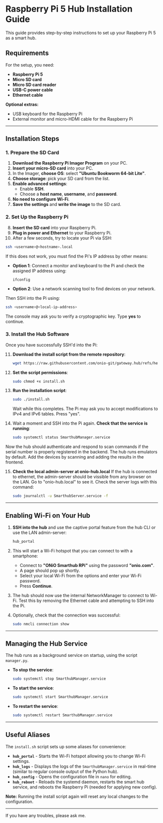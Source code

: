 # Raspberry Pi 5 Hub Installation Guide

This guide provides step-by-step instructions to set up your Raspberry Pi 5 as a smart hub.

## Requirements

For the setup, you need:

- **Raspberry Pi 5**
- **Micro SD card**
- **Micro SD card reader**
- **USB-C power cable**
- **Ethernet cable**

**Optional extras:**

- USB keyboard for the Raspberry Pi
- External monitor and micro-HDMI cable for the Raspberry Pi

---

## Installation Steps

### 1. Prepare the SD Card

1. **Download the Raspberry Pi Imager Program** on your PC.
2. **Insert your micro-SD card** into your PC.
3. In the Imager, **choose OS**: select **"Ubuntu Bookworm 64-bit Lite"**.
4. **Choose storage**: pick your SD card from the list.
5. **Enable advanced settings**:
   - Enable **SSH**.
   - Choose a **host name**, **username**, and **password**.
6. **No need to configure Wi-Fi**.
7. **Save the settings** and **write the image** to the SD card.

### 2. Set Up the Raspberry Pi

8. **Insert the SD card** into your Raspberry Pi.
9. **Plug in power and Ethernet** to your Raspberry Pi.
10. After a few seconds, try to locate your Pi via SSH:

   ```bash
   ssh <username>@<hostname>.local
   ```

   If this does not work, you must find the Pi's IP address by other means:

   - **Option 1**: Connect a monitor and keyboard to the Pi and check the assigned IP address using:

     ```bash
     ifconfig
     ```

   - **Option 2**: Use a network scanning tool to find devices on your network.

   Then SSH into the Pi using:

   ```bash
   ssh <username>@<local-ip-address>
   ```

   The console may ask you to verify a cryptographic key. Type **yes** to continue.

### 3. Install the Hub Software

Once you have successfully SSH'd into the Pi:

11. **Download the install script from the remote repository**:

    ```bash
    wget https://raw.githubusercontent.com/onio-git/gateway.hub/refs/heads/master/app/install.sh
    ```

12. **Set the script permissions**:

    ```bash
    sudo chmod +x install.sh
    ```

13. **Run the installation script**:

    ```bash
    sudo ./install.sh
    ```

    Wait while this completes.
    The Pi may ask you to accept modifications to IPv4 and IPv6 tables. Press "yes".

14. Wait a moment and SSH into the Pi again. **Check that the service is running**:

    ```bash
    sudo systemctl status SmarthubManager.service
    ```

Now the hub should authenticate and respond to scan commands if the serial number is properly registered in the backend. The hub runs emulators by default. Add the devices by scanning and adding the results in the frontend.

15. **Check the local admin-server at onio-hub.local**
    If the hub is connected to ethernet, the admin-server should be vissible from any browser on the LAN.
    Go to "onio-hub.local" to see it.
    Check the server logs with this command: 
    ```bash
    sudo journalctl -u SmarthubServer.service -f
    ```

---

## Enabling Wi-Fi on Your Hub

1. **SSH into the hub** and use the captive portal feature from the hub CLI or use the LAN admin-server:

   ```bash
   hub_portal
   ```

2. This will start a Wi-Fi hotspot that you can connect to with a smartphone:

   - Connect to **"ONiO Smarthub RPi"** using the password **"onio.com"**.
   - A page should pop up shortly.
   - Select your local Wi-Fi from the options and enter your Wi-Fi password.
   - Press **Continue**.

3. The hub should now use the internal NetworkManager to connect to Wi-Fi. Test this by removing the Ethernet cable and attempting to SSH into the Pi.

4. Optionally, check that the connection was successful:

   ```bash
   sudo nmcli connection show
   ```

---

## Managing the Hub Service

The hub runs as a background service on startup, using the script `manager.py`.

- **To stop the service**:

  ```bash
  sudo systemctl stop SmarthubManager.service
  ```

- **To start the service**:

  ```bash
  sudo systemctl start SmarthubManager.service
  ```

- **To restart the service**:

  ```bash
  sudo systemctl restart SmarthubManager.service
  ```

---

## Useful Aliases

The `install.sh` script sets up some aliases for convenience:

- **`hub_portal`** - Starts the Wi-Fi hotspot allowing you to change Wi-Fi settings.
- **`hub_logs`** - Displays the logs of the `SmarthubManager.service` in real-time (similar to regular console output of the Python hub).
- **`hub_config`** - Opens the configuration file in `nano` for editing.
- **`hub_reboot`** - Reloads the systemd daemon, restarts the smart hub service, and reboots the Raspberry Pi (needed for applying new config).

**Note:** Running the install script again will reset any local changes to the configuration.

---

If you have any troubles, please ask me.